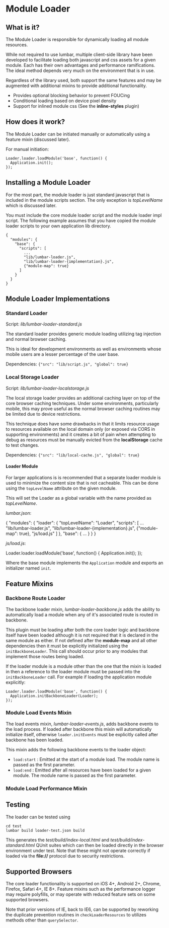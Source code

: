 # Module Loader

## What is it?
The Module Loader is responsible for dynamically loading all module resources.

While not required to use lumbar, multiple client-side library have been developed to facilitate
loading both javascript and css assets for a given module. Each has their own advantages and
performance ramifications. The ideal method depends very much on the environment that is in use.

Regardless of the library used, both support the same features and may be augmented with additional
mixins to provide additional functionality.

 * Provides optional blocking behavior to prevent FOUCing
 * Conditional loading based on device pixel density
 * Support for inlined module css (See the **inline-styles** plugin)


## How does it work?
The Module Loader can be initiated manually or automatically using a
feature mixin (discussed later).

For manual initiation:

    Loader.loader.loadModule('base', function() {
      Application.init();
    });


## Installing a Module Loader

For the most part, the module loader is just standard javascript that
is included in the module scripts section.  The only exception is
*topLevelName* which is discussed later.

You must include the core module loader script and the module loader
impl script.  The following example assumes that you have copied the
module loader scripts to your own application lib directory.

    {
      "modules": {
        "base": {
          "scripts": [
            ...
            "lib/lumbar-loader.js",
            "lib/lumbar-loader-{implementation}.js",
            {"module-map": true}
          ]
        }
      }
    }

## Module Loader Implementations

### Standard Loader

Script: *lib/lumbar-loader-standard.js*

The standard loader provides generic module loading utilizing tag
injection and normal browser caching.

This is ideal for development environments as well as environments
whose mobile users are a lesser percentage of the user base.

Dependencies: `{"src": "lib/script.js", "global": true}`


### Local Storage Loader

Script: *lib/lumbar-loader-localstorage.js*

The local storage loader provides an additional caching layer on top
of the core browser caching techniques. Under some environments,
particularly mobile, this may prove useful as the normal browser
caching routines may be limited due to device restrictions.

This technique does have some drawbacks in that it limits resource
usage to resources available on the local domain only (or exposed via
CORS in supporting environments) and it creates a bit of pain when
attempting to debug as resources must be manually evicted from the
**localStorage** cache to test changes.

Dependencies: `{"src": "lib/local-cache.js", "global": true}`


#### Loader Module

For larger applications is is recommended that a separate loader module is used to
minimize the content size that is not cacheable. This can be done using the
`topLevelName` attribute on the given module.

This will set the Loader as a global variable with the name provided
as *topLevelName*.

*lumbar.json*:

   {
     "modules": {
       "loader": {
         "topLevelName": "Loader",
         "scripts": [
           ...
           "lib/lumbar-loader.js",
           "lib/lumbar-loader-{implementation}.js",
           {"module-map": true},
           "js/load.js"
         ]
       },
       "base": {
         ...
       }
     }
   }

*js/load.js*:

   Loader.loader.loadModule('base', function() {
     Application.init();
   });

Where the base module implements the `Application` module and exports an initializer
named `init`.

## Feature Mixins

### Backbone Route Loader

The backbone loader mixin, *lumbar-loader-backbone.js* adds the ability to automatically load a
module when any of it's associated route is routed in backbone.

This plugin must be loading after both the core loader logic and backbone itself have been loaded
although it is not required that it is declared in the same module as either. If not defined after
the **module-map** and all other dependencies then it must be explicitly initialized using the
`initBackboneLoader`. This call should occur prior to any modules that implement those routes
being loaded.

If the loader module is a module other than the one that the mixin is loaded in then a reference to
the loader module must be passed into the `initBackboneLoader` call. For example if loading the
application module explicitly:

    Loader.loader.loadModule('base', function() {
      Application.initBackboneLoader(Loader);
    });


### Module Load Events Mixin

The load events mixin, *lumbar-loader-events.js*, adds backbone events to the load process. If
loaded after backbone this mixin will automatically initialize itself, otherwise `loader.initEvents`
must be explicitly called after backbone has been loaded.

This mixin adds the following backbone events to the loader object:

 * `load:start` : Emitted at the start of a module load. The module name is passed as the first parameter.
 * `load:end` : Emitted after all resources have been loaded for a given module. The module name is passed as the first parameter.


### Module Load Performance Mixin

## Testing
The loader can be tested using

    cd test
    lumbar build loader-test.json build

This generates the *test/build/index-local.html* and *test/build/index-standard.html*
QUnit suites which can then be loaded directly in the browser environment under test. Note that
these might not operate correctly if loaded via the **file://** protocol due to security restrictions.

## Supported Browsers

The core loader functionality is supported on iOS 4+, Android 2+, Chrome, Firefox, Safari 4+, IE 8+.
Feature mixins such as the performance logger may require polyfills, or may operate with reduced
feature sets on some supported browsers.

Note that prior versions of IE, back to IE6, can be supported by reworking the duplicate prevention
routines in `checkLoaderResources` to utilizes methods other than `querySelector`.
